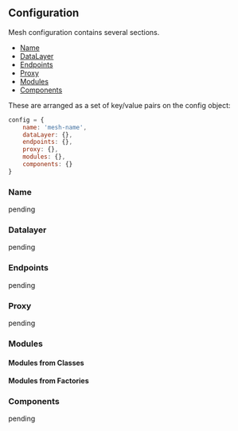 ## Configuration

Mesh configuration contains several sections.

* [Name](#name)
* [DataLayer](#dataLayer)
* [Endpoints](#endpoints)
* [Proxy](#proxy)
* [Modules](#modules)
* [Components](#components)

These are arranged as a set of key/value pairs on the config object:

```javascript
config = {
    name: 'mesh-name',
    dataLayer: {},
    endpoints: {},
    proxy: {},
    modules: {},
    components: {}
}
```

### Name

pending

### Datalayer

pending

### Endpoints

pending

### Proxy

pending

### Modules

#### Modules from Classes

#### Modules from Factories

### Components

pending
